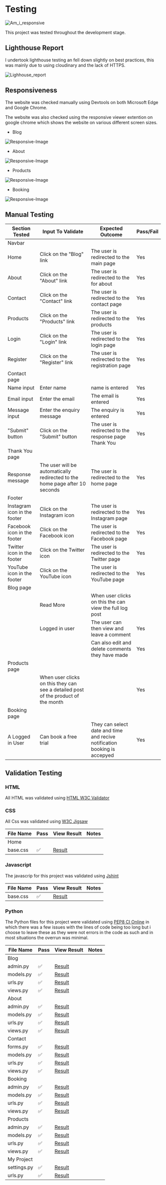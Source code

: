 # Testing
![Am_i_responsive](documentation/responsive.jpg)

This project was  tested throughout the development stage. 

## Lighthouse Report

I undertook lighthouse testing an fell down slightly on best practices, this was mainly due to using cloudinary and the lack of HTTPS.

![Lighhouse_report](documentation/p4_lighthouse.jpg)


## Responsiveness

The website was checked manually using Devtools on both Microsoft Edge and Google Chrome.

The website was also checked using the responsive viewer extention on google chrome which shows the website on various different screen sizes.

*   Blog

![Responsive-Image](documentation/p4_responsive.jpg)

*   About

![Responsive-Image](documentation/p4_responsive2.jpg)

*   Products

![Responsive-Image](documentation/p4_responsive3.jpg)

*   Booking

![Responsive-Image](documentation/p4_responsive4.jpg)


## Manual Testing

| Section Tested | Input To Validate | Expected Outcome |  Pass/Fail |
| -------------- | ----------------- | ---------------- |  --------- |
| Navbar | | | | | |
| Home | Click on the "Blog" link | The user is redirected to the main page | Yes | Yes | - |
| About | Click on the "About" link | The user is redirected to the for about | Yes | Yes | - |
| Contact | Click on the "Contact" link | The user is redirected to the contact page | Yes | Yes | - |
| Products | Click on the "Products" link | The user is redirected to the products | Yes | Yes | - |
| Login | Click on the "Login" link | The user is redirected to the login page | Yes | Yes | - |
| Register | Click on the "Register" link | The user is redirected to the registration page | Yes | Yes | - |
| Contact page | | | | | |
| Name input | Enter  name | name is entered | Yes | Yes | If user doesn't enter the  name, the error message appears |
| Email input | Enter the email | The email is entered | Yes | Yes | If user doesn't enter the email, the error message appears. If user enters not valid email, the error message appears |
|Message input | Enter the enquiry message | The enquiry is entered | Yes | Yes | If user doesn't enter the enquiry, error message appears
| "Submit" button | Click on the "Submit" button | The user is redirected to the response page Thank You | Yes | Yes | - |
| Thank You page | | | | | |
| Response message | The user will be automatically redirected to the home page after 10 seconds | The user is redirected to the home page | Yes | Yes | - |
| Footer | | | | | |
| Instagram icon in the footer | Click on the Instagram icon | The user is redirected to the Instagram page | Yes | Yes | - |
| Facebook icon in the footer | Click on the Facebook icon | The user is redirected to the Facebook page | Yes | Yes | - |
| Twitter icon in the footer | Click on the Twitter icon | The user is redirected to the Twitter page | Yes | Yes | - |
| YouTube icon in the footer | Click on the YouTube icon | The user is redirected to the YouTube page | Yes | Yes | - |
| Blog page | | | | | |
| |Read More  |When user clicks on this the can view the full log post | | Yes|Yes | |
||Logged in user  |  The user can then view and leave a comment | Yes | Yes | - |
| | |  Can also edit and delete comments they have made | Yes | Yes | - |
| Products page | | | | | |
|  |When user clicks on this they can see a detailed post of the product of the month  | | Yes|Yes | |
| Booking page | | | | | |
|A Logged in User | Can book a free trial  | They can select date and time and recive notification booking is accepyed | Yes | Yes | - |




## Validation Testing

### HTML

All HTML was validated using  [HTML W3C Validator](https://validator.w3.org)

### CSS

All Css was validated using [W3C Jigsaw](https://jigsaw.w3.org/css-validator/)

| File Name             | Pass | View Result                                                              | Notes                                                                                                                                                                                            |
| --------------------- | ---- | ------------------------------------------------------------------------ | ------------------------------------------------------------------------------------------------------------------------------------------------------------------------------------------------ |
| Home       |   |   |  
| base.css          | ✅    | [Result](documentation/p4_css.jpg)      |  
  
### Javascript

The javascrip for this project was validated using [Jshint](https://jshint.com/)

| File Name             | Pass | View Result                                                              | Notes                                                                                                                                                                                            |
| --------------------- | ---- | ------------------------------------------------------------------------ | ------------------------------------------------------------------------------------------------------------------------------------------------------------------------------------------------ |
| base.css          | ✅    | [Result](documentation/p4_comments.jpg)      |  

### Python 

The Python files for this project were validated using  [PEP8 CI Online](https://pep8ci.herokuapp.com/) in which there was a few issues with the lines of code being too long but i choose to leave these as they were not errors in the code as such and in most situations the overrun was minimal.

| File Name             | Pass | View Result                                                              | Notes                                                                                                                                                                                            |
| --------------------- | ---- | ------------------------------------------------------------------------ | ------------------------------------------------------------------------------------------------------------------------------------------------------------------------------------------------ |
| Blog     |   |   |  
| admin.py          | ✅    | [Result](documentation/p4_blog_admin.jpg)      |  
| models.py          | ✅    | [Result](documentation/p4_blog_models.jpg)      |  
| urls.py          | ✅    | [Result](documentation/p4_blog_urls.jpg)      |  
| views.py          | ✅    | [Result](documentation/p4_blog_views.jpg)      |  
| About       |   |   |  
| admin.py          | ✅    | [Result](documentation/p4_about_admin.jpg)      |  
| models.py          | ✅    | [Result](documentation/p4_about_models.jpg)      |  
| urls.py          | ✅    | [Result](documentation/p4_about_urls.jpg)      |  
| views.py          | ✅    | [Result](documentation/p4_about_views.jpg)      |  
| Contact      |   |   |  
| forms.py          | ✅    | [Result](documentation/p4_contact_forms.jpg)      |  
| models.py          | ✅    | [Result](documentation/p4_contact_models.jpg)      |  
| urls.py          | ✅    | [Result](documentation/p4_contact_urls.jpg)      |  
| views.py          | ✅    | [Result](documentation/p4_contact_views.jpg)      |  
| Booking     |   |   |  
| admin.py          | ✅    | [Result](documentation/p4_boooking_admin.jpg)      |  
| models.py          | ✅    | [Result](documentation/p4_booking_models.jpg)      |  
| urls.py          | ✅    | [Result](documentation/p4_booking_urls.jpg)      |  
| views.py          | ✅    | [Result](documentation/p4_booking_views.jpg)      |  
| Products    |   |   |  
| admin.py          | ✅    | [Result](documentation/p4_products_admin.jpg)      |  
| models.py          | ✅    | [Result](documentation/p4_products_models.jpg)      |  
| urls.py          | ✅    | [Result](documentation/p4_products_urls.jpg)      |  
| views.py          | ✅    | [Result](documentation/p4_products_views.jpg)      |  
| My Project     |   |   |  
| settings.py          | ✅    | [Result](documentation/p4_myproject_settings.jpg)      |  
| urls.py          | ✅    | [Result](documentation/p4_myproject_urls.jpg)      | 

